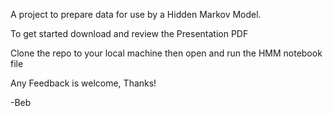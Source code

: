 A project to prepare data for use by a Hidden Markov Model.

To get started download and review the Presentation PDF

Clone the repo to your local machine then open and run the HMM notebook file 

Any Feedback is welcome, Thanks!

-Beb
